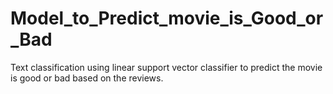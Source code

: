 # Model_to_Predict_movie_is_Good_or_Bad
Text classification using linear support vector classifier to predict the movie is good or bad based on the reviews.
